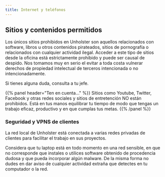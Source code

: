 ```yaml
---
title: Internet y teléfonos
---
```


## Sitios y contenidos permitidos

Los únicos sitios prohibidos en Unholster son aquellos relacionados con software, libros u otros contenidos pirateados, sitios de pornografía o relacionados con cualquier actividad ilegal. Acceder a este tipo de sitios desde la oficina está estrictamente prohibido y puede ser causal de despido. Nos tomamos muy en serio el evitar a toda costa vulnerar derechos de propiedad intelectual de terceros intencionada o no intencionadamente.

Si tienes alguna duda, consulta a tu jefe.


{{% panel header="Ten en cuenta..." %}}
Sitios como Youtube, Twitter, Facebook y otras redes sociales y sitios de entretención NO están prohibidos. Está en tus manos equilibrar tu tiempo de modo que tengas un trabajo eficaz, productivo y en que cumplas tus metas.
{{% /panel %}}

### Seguridad y VPNS de clientes

La red local de Unholster está conectada a varias redes privadas de clientes para facilitar el trabajo en sus proyectos.

Considera que tu laptop está en todo momento en una red sensible, en que no corresponde que instales o utilices software obtenido de procedencia dudosa y que pueda incorporar algún malware. De la misma forma no dudes en dar aviso de cualquier actividad extraña que detectes en tu computador o la red.
